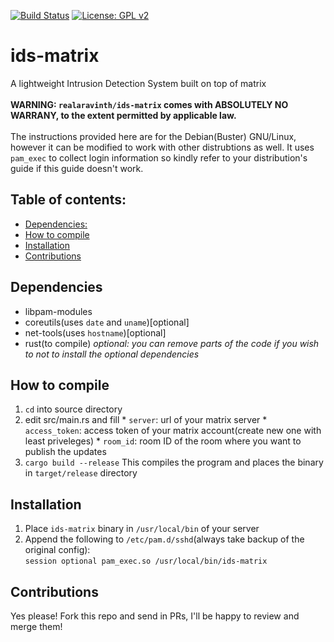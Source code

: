 [![Build Status](https://travis-ci.com/realaravinth/ids-matrix.svg?branch=master)](https://travis-ci.com/realaravinth/ids-matrix)
[![License: GPL v2](https://img.shields.io/badge/License-GPL%20v2-blue.svg)](https://www.gnu.org/licenses/old-licenses/gpl-2.0.en.html)

# ids-matrix
A lightweight Intrusion Detection System built on top of matrix
<br><br>
**WARNING: `realaravinth/ids-matrix` comes with ABSOLUTELY NO WARRANY, to the extent permitted by applicable law.**
<br><br>
The instructions provided here are for the Debian(Buster) GNU/Linux, however it can be modified to work with other distrubtions as well.
It uses `pam_exec` to collect login information so kindly refer to your distribution's guide if this guide doesn't work.

## Table of contents:

- [Dependencies:](#dependencies)
- [How to compile](#how-to-compile)
- [Installation](#installation)
- [Contributions](#contributions)

## Dependencies

  * libpam-modules
  * coreutils(uses `date` and `uname`)[optional]
  * net-tools(uses `hostname`)[optional]<br>
  * rust(to compile)
  *optional: you can remove parts of the code if you wish to not to install the optional dependencies*

## How to compile

  1. `cd` into source directory
  2. edit src/main.rs and fill
    * `server`: url of your matrix server
    * `access_token`: access token of your matrix account(create new one with least priveleges)
    * `room_id`: room ID of the room where you want to publish the updates
  3. `cargo build --release`
    This compiles the program and places the binary in `target/release` directory

## Installation
  
  1. Place `ids-matrix` binary in `/usr/local/bin` of your server
  2. Append the following to `/etc/pam.d/sshd`(always take backup of the original config):<br>
    `session optional pam_exec.so /usr/local/bin/ids-matrix`
    
## Contributions
Yes please! Fork this repo and send in PRs, I'll be happy to review and merge them!  
